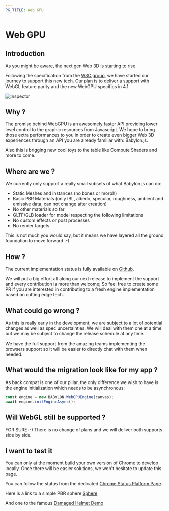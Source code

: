 ```yaml
---
PG_TITLE: Web GPU
---
```


# Web GPU

## Introduction
As you might be aware, the next gen Web 3D is starting to rise.

Following the specification from the [W3C group](https://github.com/gpuweb/gpuweb), we have started our journey to support this new tech. Our plan is to deliver a support with WebGL feature parity and  the new WebGPU specifics in 4.1.

![Inspector](/img/extensions/WebGPU.png)

## Why ?
The promise behind WebGPU is an awesomely faster API providing lower level control to the graphic resources from Javascript. We hope to bring those extra performances to you in order to create even bigger Web 3D experiences through an API you are already familiar with: Babylon.js.

Also this is brigging new cool toys to the table like Compute Shaders and more to come.

## Where are we ?

We currently only support a really small subsets of what Babylon.js can do:
* Static Meshes and instances (no bones or morph)
* Basic PBR Materials (only IBL, albedo, specular, roughness, ambient and emissive data, can not change after creation)
* No other materials so far
* GLTF/GLB loader for model respecting the following limitations
* No custom effects or post processes
* No render targets

This is not much you would say, but it means we have layered all the ground foundation to move forward :-)

## How ?
The current implementation status is fully available on [Github](https://github.com/BabylonJS/Babylon.js/tree/WebGPU).

We will put a big effort all along our next release to implement the support and every contribution is more than welcome; So feel free to create some PR if you are interested in contributing to a fresh engine implementation based on cutting edge tech.

## What could go wrong ?
As this is really early in the development, we are subject to a lot of potential changes as well as spec uncertainties. We will deal with them one at a time but we may be subject to change the release schedule at any time.

We have the full support from the amazing teams implementing the browsers support so it will be easier to directly chat with them when needed.

## What would the migration look like for my app ?
As back compat is one of our pillar, the only difference we wish to have is the engine initialization which needs to be asynchronous:

```javascript
const engine = new BABYLON.WebGPUEngine(canvas);
await engine.initEngineAsync();
```

## Will WebGL still be supported ?
FOR SURE :-) There is no change of plans and we will deliver both supports side by side.

## I want to test it
You can only at the moment build your own version of Chrome to develop locally. Once there will be easier solutions, we won't hesitate to update this page.

You can follow the status from the dedicated [Chrome Status Platform Page](https://www.chromestatus.com/feature/6213121689518080).

Here is a link to a simple PBR sphere [Sphere](https://www.babylonjs.com/demos/WebGPU/oneSphereWebGPU.html)

And one to the famous [Damaged Helmet Demo](https://www.babylonjs.com/demos/WebGPU/oneHelmetWebGPU.html)